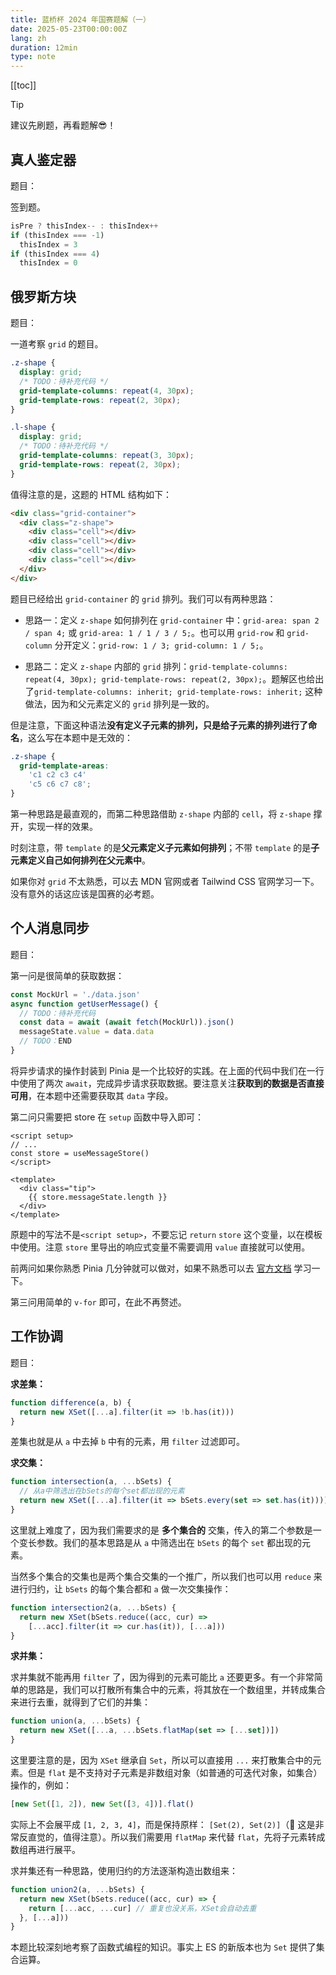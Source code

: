 ```yaml
---
title: 蓝桥杯 2024 年国赛题解（一）
date: 2025-05-23T00:00:00Z
lang: zh
duration: 12min
type: note
---
```


[[toc]]

> [!TIP]
> 建议先刷题，再看题解😎！

## 真人鉴定器

题目：<LanqiaoLink name="真人鉴定器" id="18582" />

签到题。

```js
isPre ? thisIndex-- : thisIndex++
if (thisIndex === -1)
  thisIndex = 3
if (thisIndex === 4)
  thisIndex = 0
```

## 俄罗斯方块

题目：<LanqiaoLink name="俄罗斯方块" id="18583" />

一道考察 `grid` 的题目。

```css
.z-shape {
  display: grid;
  /* TODO：待补充代码 */
  grid-template-columns: repeat(4, 30px);
  grid-template-rows: repeat(2, 30px);
}

.l-shape {
  display: grid;
  /* TODO：待补充代码 */
  grid-template-columns: repeat(3, 30px);
  grid-template-rows: repeat(2, 30px);
}
```

值得注意的是，这题的 HTML 结构如下：

```html
<div class="grid-container">
  <div class="z-shape">
    <div class="cell"></div>
    <div class="cell"></div>
    <div class="cell"></div>
    <div class="cell"></div>
  </div>
</div>
```

题目已经给出 `grid-container` 的 `grid` 排列。我们可以有两种思路：

- 思路一：定义 `z-shape` 如何排列在 `grid-container` 中：`grid-area: span 2 / span 4;` 或 `grid-area: 1 / 1 / 3 / 5;`。也可以用 `grid-row` 和 `grid-column` 分开定义：`grid-row: 1 / 3; grid-column: 1 / 5;`。

- 思路二：定义 `z-shape` 内部的 `grid` 排列：`grid-template-columns: repeat(4, 30px); grid-template-rows: repeat(2, 30px);`。题解区也给出了`grid-template-columns: inherit; grid-template-rows: inherit;` 这种做法，因为和父元素定义的 `grid` 排列是一致的。

但是注意，下面这种语法**没有定义子元素的排列，只是给子元素的排列进行了命名**，这么写在本题中是无效的：

```css
.z-shape {
  grid-template-areas:
    'c1 c2 c3 c4'
    'c5 c6 c7 c8';
}
```

第一种思路是最直观的，而第二种思路借助 `z-shape` 内部的 `cell`，将 `z-shape` 撑开，实现一样的效果。

时刻注意，带 `template` 的是**父元素定义子元素如何排列**；不带 `template` 的是**子元素定义自己如何排列在父元素中**。

如果你对 `grid` 不太熟悉，可以去 MDN 官网或者 Tailwind CSS 官网学习一下。没有意外的话这应该是国赛的必考题。

## 个人消息同步

题目：<LanqiaoLink name="个人消息同步" id="18584" />

第一问是很简单的获取数据：

```js
const MockUrl = './data.json'
async function getUserMessage() {
  // TODO：待补充代码
  const data = await (await fetch(MockUrl)).json()
  messageState.value = data.data
  // TODO：END
}
```

将异步请求的操作封装到 Pinia 是一个比较好的实践。在上面的代码中我们在一行中使用了两次 `await`，完成异步请求获取数据。要注意关注**获取到的数据是否直接可用**，在本题中还需要获取其 `data` 字段。

第二问只需要把 store 在 `setup` 函数中导入即可：

```vue
<script setup>
// ...
const store = useMessageStore()
</script>

<template>
  <div class="tip">
    {{ store.messageState.length }}
  </div>
</template>
```

原题中的写法不是`<script setup>`，不要忘记 `return` `store` 这个变量，以在模板中使用。注意 `store` 里导出的响应式变量不需要调用 `value` 直接就可以使用。

前两问如果你熟悉 Pinia 几分钟就可以做对，如果不熟悉可以去 [官方文档](https://pinia.vuejs.org/introduction.html) 学习一下。

第三问用简单的 `v-for` 即可，在此不再赘述。

## 工作协调

题目：<LanqiaoLink name="工作协调" id="18585" />

**求差集：**

```js
function difference(a, b) {
  return new XSet([...a].filter(it => !b.has(it)))
}
```

差集也就是从 `a` 中去掉 `b` 中有的元素，用 `filter` 过滤即可。

**求交集：**

```js
function intersection(a, ...bSets) {
  // 从a中筛选出在bSets的每个set都出现的元素
  return new XSet([...a].filter(it => bSets.every(set => set.has(it))))
}
```

这里就上难度了，因为我们需要求的是 **多个集合的** 交集，传入的第二个参数是一个变长参数。我们的基本思路是从 `a` 中筛选出在 `bSets` 的每个 `set` 都出现的元素。

当然多个集合的交集也是两个集合交集的一个推广，所以我们也可以用 `reduce` 来进行归约，让 `bSets` 的每个集合都和 `a` 做一次交集操作：

```js
function intersection2(a, ...bSets) {
  return new XSet(bSets.reduce((acc, cur) =>
    [...acc].filter(it => cur.has(it)), [...a]))
}
```

**求并集：**

求并集就不能再用 `filter` 了，因为得到的元素可能比 `a` 还要更多。有一个非常简单的思路是，我们可以打散所有集合中的元素，将其放在一个数组里，并转成集合来进行去重，就得到了它们的并集：

```js
function union(a, ...bSets) {
  return new XSet([...a, ...bSets.flatMap(set => [...set])])
}
```

这里要注意的是，因为 `XSet` 继承自 `Set`，所以可以直接用 `...` 来打散集合中的元素。但是 `flat` 是不支持对子元素是非数组对象（如普通的可迭代对象，如集合）操作的，例如：

```js
[new Set([1, 2]), new Set([3, 4])].flat()
```

实际上不会展平成 `[1, 2, 3, 4]`，而是保持原样： `[Set(2), Set(2)]`（📢 这是非常反直觉的，值得注意）。所以我们需要用 `flatMap` 来代替 `flat`，先将子元素转成数组再进行展平。

求并集还有一种思路，使用归约的方法逐渐构造出数组来：

```js
function union2(a, ...bSets) {
  return new XSet(bSets.reduce((acc, cur) => {
    return [...acc, ...cur] // 重复也没关系，XSet会自动去重
  }, [...a]))
}
```

本题比较深刻地考察了函数式编程的知识。事实上 ES 的新版本也为 `Set` 提供了集合运算。
